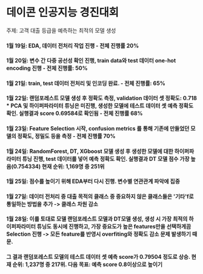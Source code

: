 # 데이콘 인공지능 경진대회
주제: 고객 대출 등급을 예측하는 최적의 모델 생성
#### 1월 19일: EDA, 데이터 전처리 작업 진행 - 전체 진행률 20% 
#### 1월 20일: 변수 간 다중 공선성 확인 진행, train data와 test 데이터 one-hot encoding 진행 - 전체 진행률: 50%
#### 1월 21일: train, test 데이터 전처리 및 인코딩 완료. - 전체 진행률: 65%
#### 1월 22일: 랜덤포레스트 모델 생성 후 정확도 측정, validation 데이터 셋 정확도: 0.718 * PCA 및 하이퍼파라미터 튜닝은 미진행, 생성한 모델에 테스트 데이터 셋 예측 정확도 확인. 실행결과 score 0.69584로 확인됨 - 전체 진행률 68%
#### 1월 23일: Feature Selection 시작, confusion metrics 를 통해 기존에 만들었던 모델의 정확도, 정밀도 등을 측정 - 전체 진행률 70%
#### 1월 24일: RandomForest, DT, XGboost 모델 생성 후 생성한 모델에 대한 하이퍼파라미터 튜닝 진행, test 데이터를 넣어 예측 정확도 확인. 실행결과 DT 모델 점수 가장 높음(0.754334) 현재 순위: 1,169명 중 251위
#### 1월 25일: 점수를 높이기 위해 EDA부터 다시 진행. 변수별 연관관계 파악에 집중
#### 1월 27일: 데이터 전처리 중 대출 목적의 클래스 중 중요하지 않은 클래스들은 '기타'f로 통일하는 방법을 추가 -> 클래스 차원 감소
#### 1월 28일: 이를 토대로 모델 랜덤포레스트 모델과 DT모델 생성, 생성 시 가장 최적의 하이퍼파라미터 튜닝도 동시에 진행하고, 가장 중요도가 높은 features만을 선택하게끔 Selection 진행 -> 모든 feature를 반영시 overfiting와 정확도 감소 문제 발생하기 때문. 
#### 그 결과 랜덤포레스트 모델의 테스트 데이터 셋 예측 score가 0.79504 정도로 상승. 현재 순위: 1,237명 중 217위. 다음 목표: 예측 score 0.8이상으로 높이기
